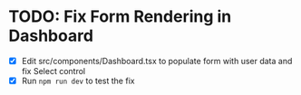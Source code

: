 # TODO: Fix Form Rendering in Dashboard

- [x] Edit src/components/Dashboard.tsx to populate form with user data and fix Select control
- [x] Run `npm run dev` to test the fix
